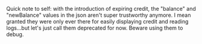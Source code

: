 Quick note to self: with the introduction of expiring credit, the "balance" and "newBalance" values in the json aren't super trustworthy anymore. I mean granted they were only ever there for easily displaying credit and reading logs...but let's just call them deprecated for now. Beware using them to debug.
